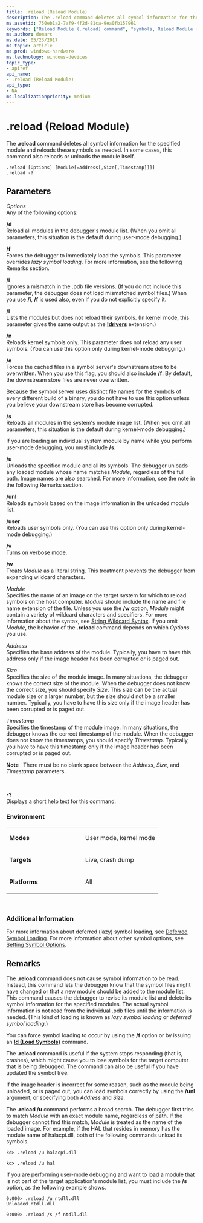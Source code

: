 ```yaml
---
title: .reload (Reload Module)
description: The .reload command deletes all symbol information for the specified module and reloads these symbols as needed. In some cases, this command also reloads or unloads the module itself.
ms.assetid: 750eb1a2-7af9-4f2d-81ca-9ea0fb157961
keywords: ["Reload Module (.reload) command", "symbols, Reload Module (.reload) command", ".reload (Reload Module) Windows Debugging"]
ms.author: domars
ms.date: 05/23/2017
ms.topic: article
ms.prod: windows-hardware
ms.technology: windows-devices
topic_type:
- apiref
api_name:
- .reload (Reload Module)
api_type:
- NA
ms.localizationpriority: medium
---
```


# .reload (Reload Module)


The **.reload** command deletes all symbol information for the specified module and reloads these symbols as needed. In some cases, this command also reloads or unloads the module itself.

```
.reload [Options] [Module[=Address[,Size[,Timestamp]]]] 
.reload -?
```

## <span id="ddk_meta_reload_module_dbg"></span><span id="DDK_META_RELOAD_MODULE_DBG"></span>Parameters


<span id="_______Options______"></span><span id="_______options______"></span><span id="_______OPTIONS______"></span> *Options*   
Any of the following options:

<span id="_d"></span><span id="_D"></span>**/d**  
Reload all modules in the debugger's module list. (When you omit all parameters, this situation is the default during user-mode debugging.)

<span id="_f"></span><span id="_F"></span>**/f**  
Forces the debugger to immediately load the symbols. This parameter overrides *lazy symbol loading*. For more information, see the following Remarks section.

<span id="_i"></span><span id="_I"></span>**/i**  
Ignores a mismatch in the .pdb file versions. (If you do not include this parameter, the debugger does not load mismatched symbol files.) When you use **/i**, **/f** is used also, even if you do not explicitly specify it.

<span id="_l"></span><span id="_L"></span>**/l**  
Lists the modules but does not reload their symbols. (In kernel mode, this parameter gives the same output as the [**!drivers**](-drivers.md) extension.)

<span id="_n"></span><span id="_N"></span>**/n**  
Reloads kernel symbols only. This parameter does not reload any user symbols. (You can use this option only during kernel-mode debugging.)

<span id="_o"></span><span id="_O"></span>**/o**  
Forces the cached files in a symbol server's downstream store to be overwritten. When you use this flag, you should also include **/f**. By default, the downstream store files are never overwritten.

Because the symbol server uses distinct file names for the symbols of every different build of a binary, you do not have to use this option unless you believe your downstream store has become corrupted.

<span id="_s"></span><span id="_S"></span>**/s**  
Reloads all modules in the system's module image list. (When you omit all parameters, this situation is the default during kernel-mode debugging.)

If you are loading an individual system module by name while you perform user-mode debugging, you must include **/s**.

<span id="_u"></span><span id="_U"></span>**/u**  
Unloads the specified module and all its symbols. The debugger unloads any loaded module whose name matches *Module*, regardless of the full path. Image names are also searched. For more information, see the note in the following Remarks section.

<span id="_unl"></span><span id="_UNL"></span>**/unl**  
Reloads symbols based on the image information in the unloaded module list.

<span id="_user"></span><span id="_USER"></span>**/user**  
Reloads user symbols only. (You can use this option only during kernel-mode debugging.)

<span id="_v"></span><span id="_V"></span>**/v**  
Turns on verbose mode.

<span id="_w"></span><span id="_W"></span>**/w**  
Treats *Module* as a literal string. This treatment prevents the debugger from expanding wildcard characters.

<span id="_______Module______"></span><span id="_______module______"></span><span id="_______MODULE______"></span> *Module*   
Specifies the name of an image on the target system for which to reload symbols on the host computer. *Module* should include the name and file name extension of the file. Unless you use the **/w** option, *Module* might contain a variety of wildcard characters and specifiers. For more information about the syntax, see [String Wildcard Syntax](string-wildcard-syntax.md). If you omit *Module*, the behavior of the **.reload** command depends on which *Options* you use.

<span id="_______Address______"></span><span id="_______address______"></span><span id="_______ADDRESS______"></span> *Address*   
Specifies the base address of the module. Typically, you have to have this address only if the image header has been corrupted or is paged out.

<span id="_______Size______"></span><span id="_______size______"></span><span id="_______SIZE______"></span> *Size*   
Specifies the size of the module image. In many situations, the debugger knows the correct size of the module. When the debugger does not know the correct size, you should specify *Size*. This size can be the actual module size or a larger number, but the size should not be a smaller number. Typically, you have to have this size only if the image header has been corrupted or is paged out.

<span id="_______Timestamp______"></span><span id="_______timestamp______"></span><span id="_______TIMESTAMP______"></span> *Timestamp*   
Specifies the timestamp of the module image. In many situations, the debugger knows the correct timestamp of the module. When the debugger does not know the timestamps, you should specify *Timestamp*. Typically, you have to have this timestamp only if the image header has been corrupted or is paged out.

**Note**   There must be no blank space between the *Address*, *Size*, and *Timestamp* parameters.

 

<span id="_______-_______"></span> **-?**   
Displays a short help text for this command.

### <span id="Environment"></span><span id="environment"></span><span id="ENVIRONMENT"></span>Environment

<table>
<colgroup>
<col width="50%" />
<col width="50%" />
</colgroup>
<tbody>
<tr class="odd">
<td align="left"><p><strong>Modes</strong></p></td>
<td align="left"><p>User mode, kernel mode</p></td>
</tr>
<tr class="even">
<td align="left"><p><strong>Targets</strong></p></td>
<td align="left"><p>Live, crash dump</p></td>
</tr>
<tr class="odd">
<td align="left"><p><strong>Platforms</strong></p></td>
<td align="left"><p>All</p></td>
</tr>
</tbody>
</table>

 

### <span id="Additional_Information"></span><span id="additional_information"></span><span id="ADDITIONAL_INFORMATION"></span>Additional Information

For more information about deferred (lazy) symbol loading, see [Deferred Symbol Loading](deferred-symbol-loading.md). For more information about other symbol options, see [Setting Symbol Options](symbol-options.md).

Remarks
-------

The **.reload** command does not cause symbol information to be read. Instead, this command lets the debugger know that the symbol files might have changed or that a new module should be added to the module list. This command causes the debugger to revise its module list and delete its symbol information for the specified modules. The actual symbol information is not read from the individual .pdb files until the information is needed. (This kind of loading is known as *lazy symbol loading* or *deferred symbol loading*.)

You can force symbol loading to occur by using the **/f** option or by issuing an [**ld (Load Symbols)**](ld--load-symbols-.md) command.

The **.reload** command is useful if the system stops responding (that is, crashes), which might cause you to lose symbols for the target computer that is being debugged. The command can also be useful if you have updated the symbol tree.

If the image header is incorrect for some reason, such as the module being unloaded, or is paged out, you can load symbols correctly by using the **/unl** argument, or specifying both *Address* and *Size*.

The **.reload /u** command performs a broad search. The debugger first tries to match *Module* with an exact module name, regardless of path. If the debugger cannot find this match, *Module* is treated as the name of the loaded image. For example, if the HAL that resides in memory has the module name of halacpi.dll, both of the following commands unload its symbols.

```
kd> .reload /u halacpi.dll

kd> .reload /u hal
```

If you are performing user-mode debugging and want to load a module that is not part of the target application's module list, you must include the **/s** option, as the following example shows.

```
0:000> .reload /u ntdll.dll
Unloaded ntdll.dll

0:000> .reload /s /f ntdll.dll
```

 

 





